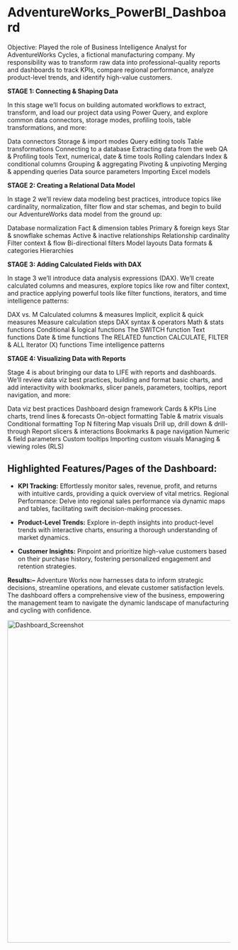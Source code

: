 # AdventureWorks_PowerBI_Dashboard

Objective: Played the role of Business Intelligence Analyst for AdventureWorks Cycles, a fictional manufacturing company. My responsibility was to transform raw data into professional-quality reports and dashboards to track KPIs, compare regional performance, analyze product-level trends, and identify high-value customers.


**STAGE 1: Connecting & Shaping Data**

In this stage we’ll focus on building automated workflows to extract, transform, and load our project data using Power Query, and explore common data connectors, storage modes, profiling tools, table transformations, and more:


Data connectors
Storage & import modes
Query editing tools
Table transformations
Connecting to a database
Extracting data from the web
QA & Profiling tools
Text, numerical, date & time tools
Rolling calendars
Index & conditional columns
Grouping & aggregating
Pivoting & unpivoting
Merging & appending queries
Data source parameters
Importing Excel models


**STAGE 2: Creating a Relational Data Model**

In stage 2 we’ll review data modeling best practices, introduce topics like cardinality, normalization, filter flow and star schemas, and begin to build our AdventureWorks data model from the ground up:

Database normalization
Fact & dimension tables
Primary & foreign keys
Star & snowflake schemas
Active & inactive relationships
Relationship cardinality
Filter context & flow
Bi-directional filters
Model layouts
Data formats & categories
Hierarchies


**STAGE 3: Adding Calculated Fields with DAX**

In stage 3 we’ll introduce data analysis expressions (DAX). We’ll create calculated columns and measures, explore topics like row and filter context, and practice applying powerful tools like filter functions, iterators, and time intelligence patterns:


DAX vs. M
Calculated columns & measures
Implicit, explicit & quick measures
Measure calculation steps
DAX syntax & operators
Math & stats functions
Conditional & logical functions
The SWITCH function
Text functions
Date & time functions
The RELATED function
CALCULATE, FILTER & ALL
Iterator (X) functions
Time intelligence patterns


**STAGE 4: Visualizing Data with Reports**

Stage 4 is about bringing our data to LIFE with reports and dashboards. We’ll review data viz best practices, building and format basic charts, and add interactivity with bookmarks, slicer panels, parameters, tooltips, report navigation, and more:


Data viz best practices
Dashboard design framework
Cards & KPIs
Line charts, trend lines & forecasts
On-object formatting
Table & matrix visuals
Conditional formatting
Top N filtering
Map visuals
Drill up, drill down & drill-through
Report slicers & interactions
Bookmarks & page navigation
Numeric & field parameters
Custom tooltips
Importing custom visuals
Managing & viewing roles (RLS)


## Highlighted Features/Pages of the Dashboard:

* **KPI Tracking:** Effortlessly monitor sales, revenue, profit, and returns with intuitive cards, providing a quick overview of vital metrics.
Regional Performance: Delve into regional sales performance via dynamic maps and tables, facilitating swift decision-making processes.

* **Product-Level Trends:** Explore in-depth insights into product-level trends with interactive charts, ensuring a thorough understanding of market dynamics.

* **Customer Insights:** Pinpoint and prioritize high-value customers based on their purchase history, fostering personalized engagement and retention strategies.

**Results:–** Adventure Works now harnesses data to inform strategic decisions, streamline operations, and elevate customer satisfaction levels. The dashboard offers a comprehensive view of the business, empowering the management team to navigate the dynamic landscape of manufacturing and cycling with confidence.


<img width="726" alt="Dashboard_Screenshot" src="https://github.com/dheerajsk26/AdventureWorks_PowerBI_Dashboard/assets/77773902/1e457723-a658-4409-83e6-8394e9804e91">

